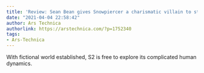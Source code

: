 ```yaml
---
title: 'Review: Sean Bean gives Snowpiercer a charismatic villain to stir the pot'
date: "2021-04-04 22:58:42"
author: Ars Technica
authorlink: https://arstechnica.com/?p=1752340
tags:
- Ars-Technica
---
```

With fictional world established, S2 is free to explore its complicated human dynamics.